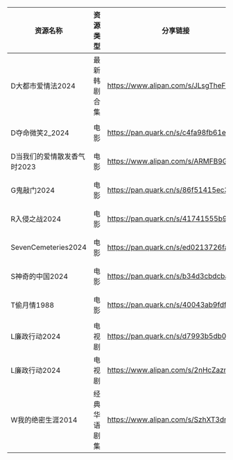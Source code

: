 | 资源名称                | 资源类型   | 分享链接                                 | 发布时间                |
| ------------------- | ------ | ------------------------------------ | ------------------- |
| D大都市爱情法2024         | 最新韩剧合集 | https://www.alipan.com/s/JLsgTheFtLy | 2024-10-22 14:52:23 |
| D夺命微笑2_2024         | 电影     | https://pan.quark.cn/s/c4fa98fb61ed  | 2024-10-22 14:47:28 |
| D当我们的爱情散发香气时2023    | 电影     | https://www.alipan.com/s/ARMFB9GtnjS | 2024-10-22 08:54:10 |
| G鬼敲门2024            | 电影     | https://pan.quark.cn/s/86f51415ec30  | 2024-10-22 14:47:11 |
| R入侵之战2024           | 电影     | https://pan.quark.cn/s/41741555b9ef  | 2024-10-22 14:46:48 |
| SevenCemeteries2024 | 电影     | https://pan.quark.cn/s/ed0213726fa3  | 2024-10-22 14:47:51 |
| S神奇的中国2024          | 电影     | https://pan.quark.cn/s/b34d3cbdcbae  | 2024-10-22 08:20:46 |
| T偷月情1988            | 电影     | https://pan.quark.cn/s/40043ab9fdf5  | 2024-10-22 08:19:26 |
| L廉政行动2024           | 电视剧    | https://pan.quark.cn/s/d7993b5db040  | 2024-10-22 17:53:10 |
| L廉政行动2024           | 电视剧    | https://www.alipan.com/s/2nHcZazmG2R | 2024-10-22 20:12:10 |
| W我的绝密生涯2014         | 经典华语剧集 | https://www.alipan.com/s/SzhXT3dnDSy | 2024-10-22 18:20:26 |
